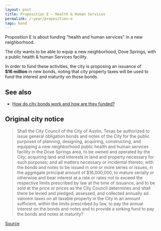 ```yaml
---
layout: post
title: Proposition E – Health & Human Services
permalink: /:year/proposition-e
tags: bond
---
```


Proposition E is about funding "health and human services" in a new
neighborhood.

The city wants to be able to equip a new neighborhood, Dove Springs, with a
public health & human Services facility.

In order to fund these activities, the city is proposing an issuance
of <nobr><strong>$16 million</strong></nobr> in new bonds, noting that city
property taxes will be used to fund the interest and maturity on those bonds.

## See also

* [How do city bonds work and how are they funded?](/learn/municipal-bonds/)

## Original city notice

> Shall the City Council of the City of Austin, Texas be authorized to issue
> general obligation bonds and notes of the City for the public purposes of
> planning, designing, acquiring, constructing, and equipping a new neighborhood
> public health and human services facility in the Dove Springs area, to be
> owned and operated by the City; acquiring land and interests in land and
> property necessary for such purposes; and all matters necessary or incidental
> thereto; with the bonds and notes to be issued in one or more series or
> issues, in the aggregate principal amount of $16,000,000, to mature serially
> or otherwise and bear interest at a rate or rates not to exceed the respective
> limits prescribed by law at the time of issuance, and to be sold at the price
> or prices as the City Council determines and shall there be levied and
> pledged, assessed, and collected annually ad valorem taxes on all taxable
> property in the City in an amount sufficient, within the limits prescribed by
> law, to pay the annual interest on the bonds and notes and to provide a
> sinking fund to pay the bonds and notes at maturity?

<p class="source"><a href="https://www.austintexas.gov/edims/document.cfm?id=307013">Source</a></p>
